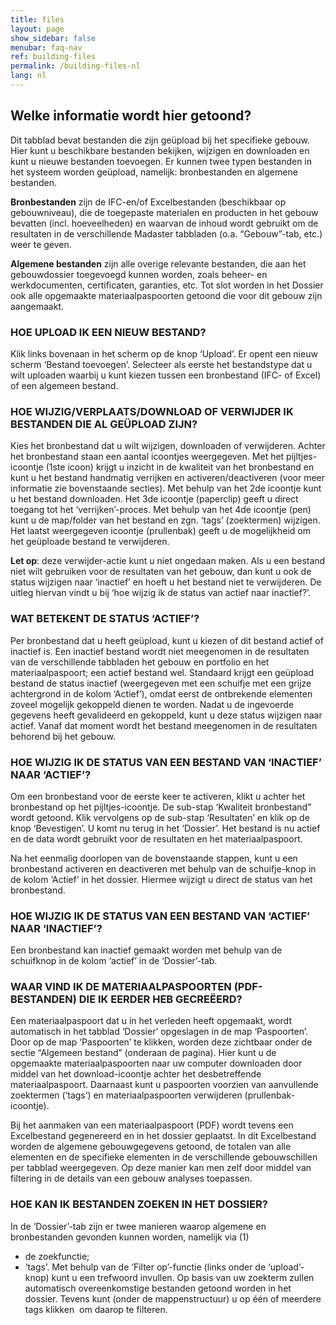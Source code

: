 ```yaml
---
title: files
layout: page
show_sidebar: false
menubar: faq-nav
ref: building-files
permalink: /building-files-nl
lang: nl
---
```


## Welke informatie wordt hier getoond?
Dit tabblad bevat bestanden die zijn geüpload bij het specifieke gebouw. Hier kunt u beschikbare bestanden bekijken, wijzigen en downloaden en kunt u nieuwe bestanden toevoegen. Er kunnen twee typen bestanden in het systeem worden geüpload, namelijk: bronbestanden en algemene bestanden. 

**Bronbestanden** zijn de IFC-en/of Excelbestanden (beschikbaar op gebouwniveau), die de toegepaste materialen en producten in het gebouw bevatten (incl. hoeveelheden) en waarvan de inhoud wordt gebruikt om de resultaten in de verschillende Madaster tabbladen (o.a. “Gebouw”-tab, etc.) weer te geven. 

**Algemene bestanden** zijn alle overige relevante bestanden, die aan het gebouwdossier toegevoegd kunnen worden, zoals beheer- en werkdocumenten, certificaten, garanties, etc. Tot slot worden in het Dossier ook alle opgemaakte materiaalpaspoorten getoond die voor dit gebouw zijn aangemaakt.


### HOE UPLOAD IK EEN NIEUW BESTAND?
Klik links bovenaan in het scherm op de knop ‘Upload’. Er opent een nieuw scherm ‘Bestand toevoegen’. Selecteer als eerste het bestandstype dat u wilt uploaden waarbij u kunt kiezen tussen een bronbestand (IFC- of Excel) of een algemeen bestand.


### HOE WIJZIG/VERPLAATS/DOWNLOAD OF VERWIJDER IK BESTANDEN DIE AL GEÜPLOAD ZIJN?
Kies het bronbestand dat u wilt wijzigen, downloaden of verwijderen. Achter het bronbestand staan een aantal icoontjes weergegeven. Met het pijltjes-icoontje (1ste icoon) krijgt u inzicht in de kwaliteit van het bronbestand en kunt u het bestand handmatig verrijken en activeren/deactiveren (voor meer informatie zie bovenstaande secties). Met behulp van het 2de icoontje kunt u het bestand downloaden. Het 3de icoontje (paperclip) geeft u direct toegang tot het ‘verrijken’-proces. Met behulp van het 4de icoontje (pen) kunt u de map/folder van het bestand en zgn. ‘tags’ (zoektermen) wijzigen. Het laatst weergegeven icoontje (prullenbak) geeft u de mogelijkheid om het geüploade bestand te verwijderen.

**Let op**: deze verwijder-actie kunt u niet ongedaan maken. Als u een bestand niet wilt gebruiken voor de resultaten van het gebouw, dan kunt u ook de status wijzigen naar ‘inactief’ en hoeft u het bestand niet te verwijderen. De uitleg hiervan vindt u bij ‘hoe wijzig ik de status van actief naar inactief?’.


### WAT BETEKENT DE STATUS ‘ACTIEF’?
Per bronbestand dat u heeft geüpload, kunt u kiezen of dit bestand actief of inactief is. Een inactief bestand wordt niet meegenomen in de resultaten van de verschillende tabbladen het gebouw en portfolio en het materiaalpaspoort; een actief bestand wel. Standaard krijgt een geüpload bestand de status inactief (weergegeven met een schuifje met een grijze achtergrond in de kolom ‘Actief’), omdat eerst de ontbrekende elementen zoveel mogelijk gekoppeld dienen te worden. Nadat u de ingevoerde gegevens heeft gevalideerd en gekoppeld, kunt u deze status wijzigen naar actief. Vanaf dat moment wordt het bestand meegenomen in de resultaten behorend bij het gebouw.


### HOE WIJZIG IK DE STATUS VAN EEN BESTAND VAN ‘INACTIEF’ NAAR ‘ACTIEF’?
Om een bronbestand voor de eerste keer te activeren, klikt u achter het bronbestand op het pijltjes-icoontje. De sub-stap ‘Kwaliteit bronbestand” wordt getoond. Klik vervolgens op de sub-stap ‘Resultaten’ en klik op de knop ‘Bevestigen’. U komt nu terug in het ‘Dossier’. Het bestand is nu actief en de data wordt gebruikt voor de resultaten en het materiaalpaspoort.

Na het eenmalig doorlopen van de bovenstaande stappen, kunt u een bronbestand activeren en deactiveren met behulp van de schuifje-knop in de kolom ‘Actief’ in het dossier. Hiermee wijzigt u direct de status van het bronbestand.


### HOE WIJZIG IK DE STATUS VAN EEN BESTAND VAN ‘ACTIEF’ NAAR ‘INACTIEF’?
Een bronbestand kan inactief gemaakt worden met behulp van de schuifknop in de kolom ‘actief’ in de ‘Dossier’-tab.


### WAAR VIND IK DE MATERIAALPASPOORTEN (PDF-BESTANDEN) DIE IK EERDER HEB GECREËERD?
Een materiaalpaspoort dat u in het verleden heeft opgemaakt, wordt automatisch in het tabblad ‘Dossier’ opgeslagen in de map ‘Paspoorten’. Door op de map ‘Paspoorten’ te klikken, worden deze zichtbaar onder de sectie “Algemeen bestand” (onderaan de pagina). Hier kunt u de opgemaakte materiaalpaspoorten naar uw computer downloaden door middel van het download-icoontje achter het desbetreffende materiaalpaspoort. Daarnaast kunt u paspoorten voorzien van aanvullende zoektermen (‘tags’) en materiaalpaspoorten verwijderen (prullenbak-icoontje).

Bij het aanmaken van een materiaalpaspoort (PDF) wordt tevens een Excelbestand gegenereerd en in het dossier geplaatst. In dit Excelbestand worden de algemene gebouwgegevens getoond, de totalen van alle elementen en de specifieke elementen in de verschillende gebouwschillen per tabblad weergegeven. Op deze manier kan men zelf door middel van filtering in de details van een gebouw analyses toepassen.

### HOE KAN IK BESTANDEN ZOEKEN IN HET DOSSIER?
In de ‘Dossier’-tab zijn er twee manieren waarop algemene en bronbestanden gevonden kunnen worden, namelijk via (1) 
- de zoekfunctie;
- ‘tags’. 
Met behulp van de ‘Filter op’-functie (links onder de ‘upload’-knop) kunt u een trefwoord invullen. Op basis van uw zoekterm zullen automatisch overeenkomstige bestanden getoond worden in het dossier. Tevens kunt (onder de mappenstructuur) u op één of meerdere tags klikken  om daarop te filteren.



